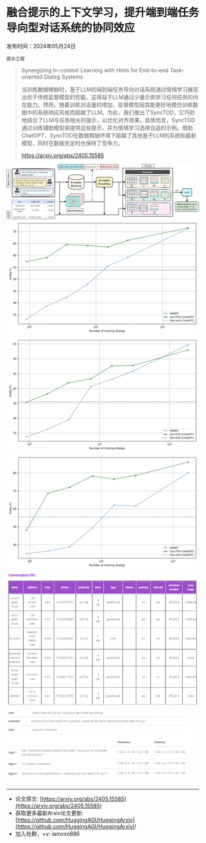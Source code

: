 # 融合提示的上下文学习，提升端到端任务导向型对话系统的协同效应
发布时间：2024年05月24日

`提示工程`
> Synergizing In-context Learning with Hints for End-to-end Task-oriented Dialog Systems
>
> 当训练数据稀缺时，基于LLM的端到端任务导向对话系统通过情境学习展现出优于传统监督模型的性能。这得益于LLM通过少量示例学习任何任务的内在能力。然而，随着训练对话量的增加，监督模型因其能更好地模仿训练数据中的系统响应风格而超越了LLM。为此，我们推出了SyncTOD，它巧妙地结合了LLM与任务相关的提示，以优化对齐效果。具体而言，SyncTOD通过训练辅助模型来提供这些提示，并为情境学习选择合适的示例。借助ChatGPT，SyncTOD在数据稀缺环境下超越了其他基于LLM的系统和最新模型，同时在数据充足时也保持了竞争力。
>
> https://arxiv.org/abs/2405.15585

![](https://raw.githubusercontent.com/HuggingAGI/HuggingArxiv/main/paper_images/2405.15585/arch3.png)
![](https://raw.githubusercontent.com/HuggingAGI/HuggingArxiv/main/paper_images/2405.15585/smd_entity_f1.png)
![](https://raw.githubusercontent.com/HuggingAGI/HuggingArxiv/main/paper_images/2405.15585/multiwoz_entity_f1.png)
![](https://raw.githubusercontent.com/HuggingAGI/HuggingArxiv/main/paper_images/2405.15585/bitod_entity_f1.png)
![](https://raw.githubusercontent.com/HuggingAGI/HuggingArxiv/main/paper_images/2405.15585/portal.png)

<hr />

- 论文原文: [https://arxiv.org/abs/2405.15585](https://arxiv.org/abs/2405.15585)
- 获取更多最新Arxiv论文更新: [https://github.com/HuggingAGI/HuggingArxiv](https://github.com/HuggingAGI/HuggingArxiv)!
- 加入社群，+v: iamxxn886